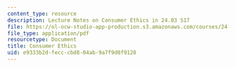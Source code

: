 ```yaml
---
content_type: resource
description: Lecture Notes on Consumer Ethics in 24.03 S17
file: https://ol-ocw-studio-app-production.s3.amazonaws.com/courses/24-03-good-food-ethics-and-politics-of-food-spring-2017/e9333b2dfecccbd804ab9a7f9d0f9128_MIT24_03S17_lec18.pdf
file_type: application/pdf
resourcetype: Document
title: Consumer Ethics
uid: e9333b2d-fecc-cbd8-04ab-9a7f9d0f9128
---
```

